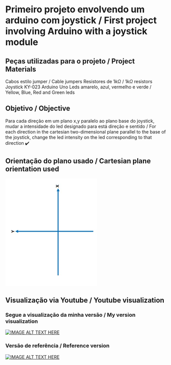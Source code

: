 # Primeiro projeto envolvendo um arduino com joystick / First project involving Arduino with a joystick module

## Peças utilizadas para o projeto / Project Materials

Cabos estilo jumper / Cable jumpers
Resistores de $1k\Omega$ / $1k\Omega$ resistors
Joystick KY-023
Arduino Uno
Leds amarelo, azul, vermelho e verde / Yellow, Blue, Red and Green leds

## Objetivo / Objective
Para cada direção em um plano x,y paralelo ao plano base do joystick, mudar a intensidade do led designado para está direção e sentido / For each direction in the cartesian two-dimensional plane parallel to the base of the joystick, change the led intensity on the led corresponding to that direction :heavy_check_mark:

## Orientação do plano usado / Cartesian plane orientation used
![](https://github.com/LatchedMicrobe/arduinoJoystick/blob/master/2020-04-30_coordinate_plane6586676290453713581.jpg)

## Visualização via Youtube / Youtube visualization
### Segue a visualização da minha versão / My version visualization
[![IMAGE ALT TEXT HERE](https://img.youtube.com/vi/Op5lkWuWvg8/0.jpg)](https://www.youtube.com/watch?v=Op5lkWuWvg8)
### Versão de referência / Reference version
[![IMAGE ALT TEXT HERE](https://img.youtube.com/vi/vo7SbVhW3pE/0.jpg)](https://www.youtube.com/watch?v=vo7SbVhW3pE)

